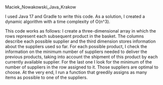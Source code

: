 Maciek_Nowakowski_Java_Krakow

I used Java 17 and Gradle to write this code.
As a solution, I created a dynamic algorithm with a time complexity of O(n^3).

This code works as follows: I create a three-dimensional array in which the rows represent each subsequent product in the
basket. The columns describe each possible supplier and the third dimension stores information about the suppliers used so far.
For each possible product, I check the information on the minimum number of suppliers needed to deliver the previous products,
taking into account the shipment of this product by each currently available supplier.
For the last one I look for the minimum of the number of suppliers in the row assigned to it. Those suppliers are optimal to choose.
At the very end, I run a function that greedily assigns as many items as possible to one of the suppliers.

